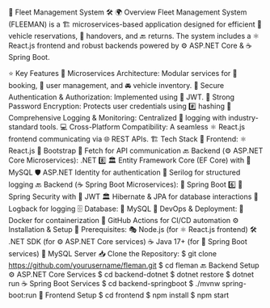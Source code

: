 🚗 Fleet Management System 🛠️
🌍 Overview
Fleet Management System (FLEEMAN) is a 🏗️ microservices-based application designed for efficient 🚗 vehicle reservations, 🔄 handovers, and 🔙 returns. The system includes a ⚛️ React.js frontend and robust backends powered by ⚙️ ASP.NET Core & ☕ Spring Boot.

⭐ Key Features
🔗 Microservices Architecture: Modular services for 📅 booking, 👥 user management, and 🚘 vehicle inventory.
🔐 Secure Authentication & Authorization: Implemented using 🔑 JWT.
🔏 Strong Password Encryption: Protects user credentials using #️⃣ hashing
📜 Comprehensive Logging & Monitoring: Centralized 📝 logging with industry-standard tools.
💻 Cross-Platform Compatibility: A seamless ⚛️ React.js frontend communicating via 🌐 REST APIs.
🏗️ Tech Stack
🎨 Frontend:
⚛️ React.js
🎨 Bootstrap
📡 Fetch for API communication
🔙 Backend (⚙️ ASP.NET Core Microservices):
.NET 8️⃣
🏛️ Entity Framework Core (EF Core) with 🐬 MySQL
🛡️ ASP.NET Identity for authentication
📝 Serilog for structured logging
🔙 Backend (☕ Spring Boot Microservices):
🌱 Spring Boot 6️⃣
🔐 Spring Security with 🔑 JWT
🏛️ Hibernate & JPA for database interactions
📜 Logback for logging
🗄️ Database:
🐬 MySQL
🚀 DevOps & Deployment:
🐳 Docker for containerization
🤖 GitHub Actions for CI/CD automation
⚙️ Installation & Setup
📌 Prerequisites:
🎭 Node.js (for ⚛️ React.js frontend)
🛠️ .NET SDK (for ⚙️ ASP.NET Core services)
☕ Java 17+ (for 🌱 Spring Boot services)
🐬 MySQL Server
📥 Clone the Repository:
$ git clone https://github.com/yourusername/fleman.git
$ cd fleman
🔙 Backend Setup
⚙️ ASP.NET Core Services
$ cd backend-dotnet
$ dotnet restore
$ dotnet run
☕ Spring Boot Services
$ cd backend-springboot
$ ./mvnw spring-boot:run
🎨 Frontend Setup
$ cd frontend
$ npm install
$ npm start
